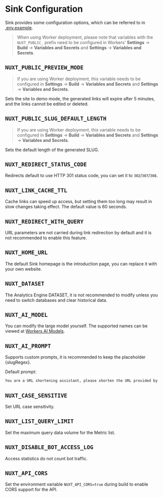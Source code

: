 # Sink Configuration

Sink provides some configuration options, which can be referred to in [.env.example](../.env.example).

> When using Worker deployment, please note that variables with the `NUXT_PUBLIC_` prefix need to be configured in Workers' **Settings** -> **Build** -> **Variables and Secrets** and **Settings** -> **Variables and Secrets**.

## `NUXT_PUBLIC_PREVIEW_MODE`

> If you are using Worker deployment, this variable needs to be configured in **Settings** -> **Build** -> **Variables and Secrets** and **Settings** -> **Variables and Secrets**.

Sets the site to demo mode, the generated links will expire after 5 minutes, and the links cannot be edited or deleted.

## `NUXT_PUBLIC_SLUG_DEFAULT_LENGTH`

> If you are using Worker deployment, this variable needs to be configured in **Settings** -> **Build** -> **Variables and Secrets** and **Settings** -> **Variables and Secrets**.

Sets the default length of the generated SLUG.

## `NUXT_REDIRECT_STATUS_CODE`

Redirects default to use HTTP 301 status code, you can set it to `302`/`307`/`308`.

## `NUXT_LINK_CACHE_TTL`

Cache links can speed up access, but setting them too long may result in slow changes taking effect. The default value is 60 seconds.

## `NUXT_REDIRECT_WITH_QUERY`

URL parameters are not carried during link redirection by default and it is not recommended to enable this feature.

## `NUXT_HOME_URL`

The default Sink homepage is the introduction page, you can replace it with your own website.

## `NUXT_DATASET`

The Analytics Engine DATASET, it is not recommended to modify unless you need to switch databases and clear historical data.

## `NUXT_AI_MODEL`

You can modify the large model yourself. The supported names can be viewed at [Workers AI Models](https://developers.cloudflare.com/workers-ai/models/#text-generation).

## `NUXT_AI_PROMPT`

Supports custom prompts, it is recommended to keep the placeholder {slugRegex}.

Default prompt:

```txt
You are a URL shortening assistant, please shorten the URL provided by the user into a SLUG. The SLUG information must come from the URL itself, do not make any assumptions. A SLUG is human-readable and should not exceed three words and can be validated using regular expressions {slugRegex} . Only the best one is returned, the format must be JSON reference {"slug": "example-slug"}
```

## `NUXT_CASE_SENSITIVE`

Set URL case sensitivity.

## `NUXT_LIST_QUERY_LIMIT`

Set the maximum query data volume for the Metric list.

## `NUXT_DISABLE_BOT_ACCESS_LOG`

Access statistics do not count bot traffic.

## `NUXT_API_CORS`

Set the environment variable `NUXT_API_CORS=true` during build to enable CORS support for the API.
